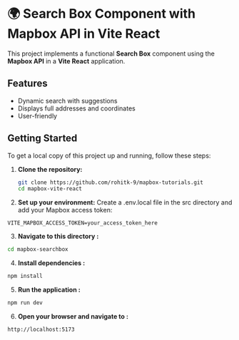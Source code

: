# 🌍 Search Box Component with Mapbox API in Vite React

This project implements a functional **Search Box** component using the **Mapbox API** in a **Vite React** application.

## Features
- Dynamic search with suggestions
- Displays full addresses and coordinates
- User-friendly



## Getting Started

To get a local copy of this project up and running, follow these steps:

1. **Clone the repository:**
   ```bash
   git clone https://github.com/rohitk-9/mapbox-tutorials.git
   cd mapbox-vite-react

2. **Set up your environment:**
   Create a .env.local file in the src directory and add your Mapbox access token:
```
VITE_MAPBOX_ACCESS_TOKEN=your_access_token_here
```

3. **Navigate to this directory :**
```bash
cd mapbox-searchbox
```
4. **Install dependencies :**
```bash
npm install
```
5. **Run the application :**
```bash
npm run dev
```
6. **Open your browser and navigate to :**
```
http://localhost:5173
```

